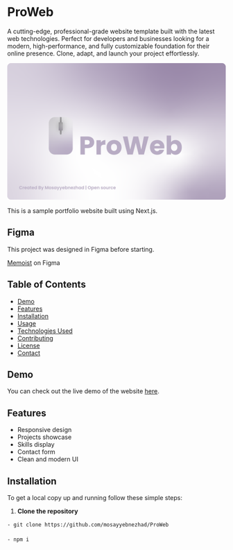 # ProWeb
A cutting-edge, professional-grade website template built with the latest web technologies. Perfect for developers and businesses looking for a modern, high-performance, and fully customizable foundation for their online presence. Clone, adapt, and launch your project effortlessly.

![ImagePresentation](./Data/Presentation.svg)

This is a sample portfolio website built using Next.js.

## Figma

This project was designed in Figma before starting.

[Memoist](https://www.figma.com/Unknown!) on Figma

## Table of Contents

- [Demo](#demo)
- [Features](#features)
- [Installation](#installation)
- [Usage](#usage)
- [Technologies Used](#technologies-used)
- [Contributing](#contributing)
- [License](#license)
- [Contact](#contact)

## Demo

You can check out the live demo of the website [here](https://Unknown!).

## Features

- Responsive design
- Projects showcase
- Skills display
- Contact form
- Clean and modern UI

## Installation

To get a local copy up and running follow these simple steps:

1. **Clone the repository**

```bash
- git clone https://github.com/mosayyebnezhad/ProWeb

- npm i
```
